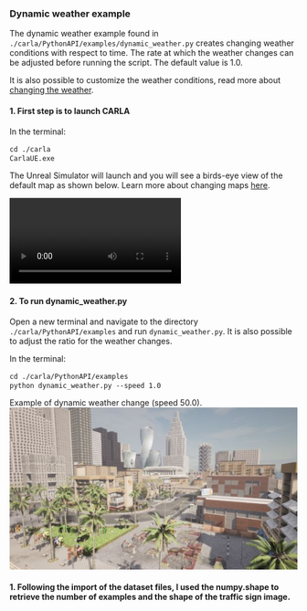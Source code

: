 ### Dynamic weather example 

The dynamic weather example found in `./carla/PythonAPI/examples/dynamic_weather.py` creates changing weather conditions with respect to time. The rate at
which the weather changes can be adjusted before running the script. The default value is 1.0.


It is also possible to customize the weather conditions, read more about [changing the weather](https://carla.readthedocs.io/en/0.9.12/tuto_G_retrieve_data/#change-the-weather).

#### 1. First step is to launch CARLA

In the terminal:
```
cd ./carla
CarlaUE.exe 
```

The Unreal Simulator will launch and you will see a birds-eye view of the default map as shown below. Learn more about changing maps [here](https://carla.readthedocs.io/en/0.9.12/tuto_G_retrieve_data/#map-setting).

![CARLA Map](https://github.com/mark-draghicescu/Self-Driving-Car-Engineer-Nanodegree/blob/master/dynamic_weather.mp4)

#### 2. To run dynamic_weather.py

Open a new terminal and navigate to the directory `./carla/PythonAPI/examples` and run `dynamic_weather.py`. It is also possible to adjust the ratio for the weather changes.

In the terminal:
```
cd ./carla/PythonAPI/examples
python dynamic_weather.py --speed 1.0 
```

Example of dynamic weather change (speed 50.0).
![CARLA Dynamic Weather](https://github.com/mark-draghicescu/Self-Driving-Car-Engineer-Nanodegree/blob/master/map_view.jpg)

#### 1. Following the import of the dataset files, I used the numpy.shape to retrieve the number of examples and the shape of the traffic sign image.

